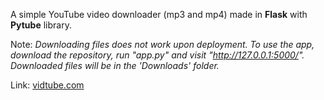 A simple YouTube video downloader (mp3 and mp4) made in **Flask** with **Pytube** library.

Note: *Downloading files does not work upon deployment. To use the app, download the repository, run "app.py" and visit "http://127.0.0.1:5000/". Downloaded files will be in the 'Downloads' folder.*

Link: [vidtube.com](https://vidtube-q8xs.onrender.com/)
